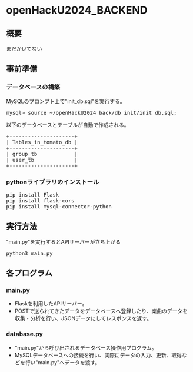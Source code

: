 # openHackU2024_BACKEND

## 概要
まだかいてない

## 事前準備
### データベースの構築
MySQLのプロンプト上で"init_db.sql"を実行する。
<pre>
mysql> source ~/openHackU2024_back/db_init/init_db.sql;
</pre>
以下のデータベースとテーブルが自動で作成される。
<pre>
+---------------------+
| Tables_in_tomato_db |
+---------------------+
| group_tb            |
| user_tb             |
+---------------------+
</pre>
### pythonライブラリのインストール
<pre>
pip install Flask
pip install flask-cors
pip install mysql-connector-python
</pre>

## 実行方法
"main.py"を実行するとAPIサーバーが立ち上がる
<pre>
python3 main.py
</pre>

## 各プログラム
### main.py
- Flaskを利用したAPIサーバー。  
- POSTで送られてきたデータをデータベースへ登録したり、楽曲のデータを収集・分析を行い、JSONデータにしてレスポンスを返す。
### database.py
- "main.py"から呼び出されるデータベース操作用プログラム。  
- MySQLデータベースへの接続を行い、実際にデータの入力、更新、取得などを行い"main.py"へデータを渡す。
